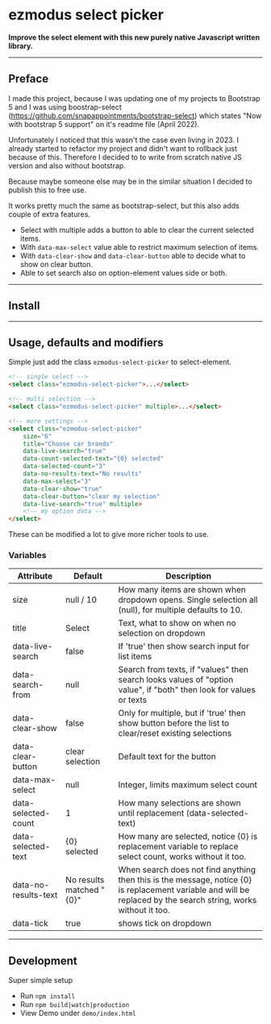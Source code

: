 # ezmodus select picker

**Improve the select element with this new purely native Javascript written library.**

---

## Preface

I made this project, because I was updating one of my projects to Bootstrap 5 and I was using boostrap-select (https://github.com/snapappointments/bootstrap-select) which states "Now with bootstrap 5 support" on it's readme file (April 2022).

Unfortunately I noticed that this wasn't the case even living in 2023. I already started to refactor my project and didn't want to rollback just because of this. Therefore I decided to to write from scratch native JS version and also without bootstrap.

Because maybe someone else may be in the similar situation I decided to publish this to free use.

It works pretty much the same as bootstrap-select, but this also adds couple of extra features.

- Select with multiple adds a button to able to clear the current selected items.
- With `data-max-select` value able to restrict maximum selection of items.
- With `data-clear-show` and `data-clear-button` able to decide what to show on clear button.
- Able to set search also on option-element values side or both.

---

## Install


---

## Usage, defaults and modifiers

Simple just add the class `ezmodus-select-picker` to select-element.

```html
<!-- single select -->
<select class="ezmodus-select-picker">...</select>

<!-- multi selection -->
<select class="ezmodus-select-picker" multiple>...</select>

<!-- more settings -->
<select class="ezmodus-select-picker"
    size="6"
    title="Choose car brands"
    data-live-search="true"
    data-count-selected-text="{0} selected"
    data-selected-count="3"
    data-no-results-text="No results"
    data-max-select="3"
    data-clear-show="true"
    data-clear-button="clear my selection"
    data-live-search="true" multiple>
    <!-- my option data -->
</select>
```

These can be modified a lot to give more richer tools to use.

### Variables

| Attribute             | Default                   | Description
|-----------------------|---------------------------|-----------------
| size                  | null / 10                 | How many items are shown when dropdown opens. Single selection all (null), for multiple defaults to 10.
| title                 | Select                    | Text, what to show on when no selection on dropdown
| data-live-search      | false                     | If 'true' then show search input for list items
| data-search-from      | null                      | Search from texts, if "values" then search looks values of "option value", if "both" then look for values or texts
| data-clear-show       | false                     | Only for multiple, but if 'true' then show button before the list to clear/reset existing selections
| data-clear-button     | clear selection           | Default text for the button
| data-max-select       | null                      | Integer, limits maximum select count
| data-selected-count   | 1                         | How many selections are shown until replacement (data-selected-text)
| data-selected-text    | {0} selected              | How many are selected, notice {0} is replacement variable to replace select count, works without it too.
| data-no-results-text  | No results matched "{0}"  | When search does not find anything then this is the message, notice {0} is replacement variable and will be replaced by the search string, works without it too.
| data-tick             | true                      | shows tick on dropdown

---

## Development

Super simple setup

- Run `npm install`
- Run `npm build|watch|production`
- View Demo under `demo/index.html`

